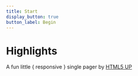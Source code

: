 ```yaml
---
title: Start
display_button: true
button_label: Begin
---
```


# Highlights

A fun little { responsive } single pager by [HTML5 UP](http://html5up.net)